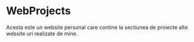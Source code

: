 # WebProjects
Acesta este un website personal care contine la sectiunea de proiecte alte website uri realizate de mine.
